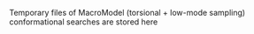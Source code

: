 Temporary files of MacroModel (torsional + low-mode sampling) conformational searches are stored here